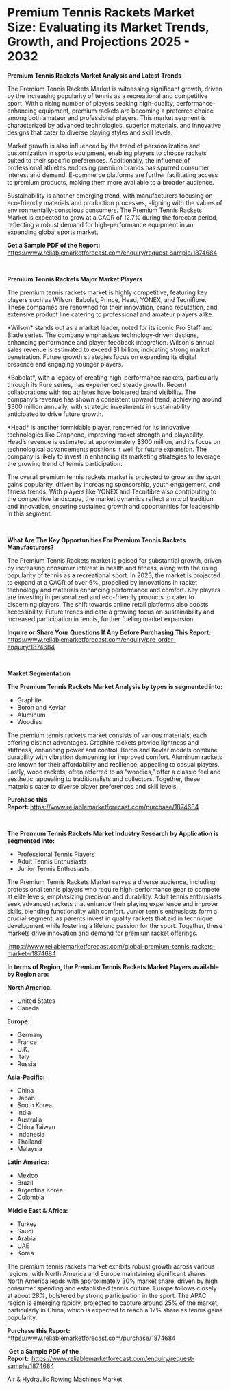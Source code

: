 <p><h1>Premium Tennis Rackets Market Size: Evaluating its Market Trends, Growth, and Projections 2025 - 2032</h1></p><p><strong>Premium Tennis Rackets Market Analysis and Latest Trends</strong></p>
<p><p>The Premium Tennis Rackets Market is witnessing significant growth, driven by the increasing popularity of tennis as a recreational and competitive sport. With a rising number of players seeking high-quality, performance-enhancing equipment, premium rackets are becoming a preferred choice among both amateur and professional players. This market segment is characterized by advanced technologies, superior materials, and innovative designs that cater to diverse playing styles and skill levels.</p><p>Market growth is also influenced by the trend of personalization and customization in sports equipment, enabling players to choose rackets suited to their specific preferences. Additionally, the influence of professional athletes endorsing premium brands has spurred consumer interest and demand. E-commerce platforms are further facilitating access to premium products, making them more available to a broader audience.</p><p>Sustainability is another emerging trend, with manufacturers focusing on eco-friendly materials and production processes, aligning with the values of environmentally-conscious consumers. The Premium Tennis Rackets Market is expected to grow at a CAGR of 12.7% during the forecast period, reflecting a robust demand for high-performance equipment in an expanding global sports market.</p></p>
<p><strong>Get a Sample PDF of the Report:&nbsp;</strong> <a href="https://www.reliablemarketforecast.com/enquiry/request-sample/1874684?utm_campaign=2875&utm_medium=2&utm_source=Github&utm_content=ia&utm_term=05042025&utm_id=premium-tennis-rackets">https://www.reliablemarketforecast.com/enquiry/request-sample/1874684</a></p>
<p>&nbsp;</p>
<p><strong>Premium Tennis Rackets Major Market Players</strong></p>
<p><p>The premium tennis rackets market is highly competitive, featuring key players such as Wilson, Babolat, Prince, Head, YONEX, and Tecnifibre. These companies are renowned for their innovation, brand reputation, and extensive product line catering to professional and amateur players alike.</p><p>*Wilson* stands out as a market leader, noted for its iconic Pro Staff and Blade series. The company emphasizes technology-driven designs, enhancing performance and player feedback integration. Wilson's annual sales revenue is estimated to exceed $1 billion, indicating strong market penetration. Future growth strategies focus on expanding its digital presence and engaging younger players.</p><p>*Babolat*, with a legacy of creating high-performance rackets, particularly through its Pure series, has experienced steady growth. Recent collaborations with top athletes have bolstered brand visibility. The company’s revenue has shown a consistent upward trend, achieving around $300 million annually, with strategic investments in sustainability anticipated to drive future growth.</p><p>*Head* is another formidable player, renowned for its innovative technologies like Graphene, improving racket strength and playability. Head’s revenue is estimated at approximately $300 million, and its focus on technological advancements positions it well for future expansion. The company is likely to invest in enhancing its marketing strategies to leverage the growing trend of tennis participation.</p><p>The overall premium tennis rackets market is projected to grow as the sport gains popularity, driven by increasing sponsorship, youth engagement, and fitness trends. With players like YONEX and Tecnifibre also contributing to the competitive landscape, the market dynamics reflect a mix of tradition and innovation, ensuring sustained growth and opportunities for leadership in this segment.</p></p>
<p>&nbsp;</p>
<p><strong>What Are The Key Opportunities For Premium Tennis Rackets Manufacturers?</strong></p>
<p><p>The Premium Tennis Rackets market is poised for substantial growth, driven by increasing consumer interest in health and fitness, along with the rising popularity of tennis as a recreational sport. In 2023, the market is projected to expand at a CAGR of over 6%, propelled by innovations in racket technology and materials enhancing performance and comfort. Key players are investing in personalized and eco-friendly products to cater to discerning players. The shift towards online retail platforms also boosts accessibility. Future trends indicate a growing focus on sustainability and increased participation in tennis, further fueling market expansion.</p></p>
<p><strong>Inquire or Share Your Questions If Any Before Purchasing This Report:</strong> <a href="https://www.reliablemarketforecast.com/enquiry/pre-order-enquiry/1874684?utm_campaign=2875&utm_medium=2&utm_source=Github&utm_content=ia&utm_term=05042025&utm_id=premium-tennis-rackets">https://www.reliablemarketforecast.com/enquiry/pre-order-enquiry/1874684</a></p>
<p>&nbsp;</p>
<p><strong>Market Segmentation</strong></p>
<p><strong>The Premium Tennis Rackets Market Analysis by types is segmented into:</strong></p>
<p><ul><li>Graphite</li><li>Boron and Kevlar</li><li>Aluminum</li><li>Woodies</li></ul></p>
<p><p>The premium tennis rackets market consists of various materials, each offering distinct advantages. Graphite rackets provide lightness and stiffness, enhancing power and control. Boron and Kevlar models combine durability with vibration dampening for improved comfort. Aluminum rackets are known for their affordability and resilience, appealing to casual players. Lastly, wood rackets, often referred to as “woodies,” offer a classic feel and aesthetic, appealing to traditionalists and collectors. Together, these materials cater to diverse player preferences and skill levels.</p></p>
<p><strong>Purchase this Report:&nbsp;</strong><a href="https://www.reliablemarketforecast.com/purchase/1874684?utm_campaign=2875&utm_medium=2&utm_source=Github&utm_content=ia&utm_term=05042025&utm_id=premium-tennis-rackets">https://www.reliablemarketforecast.com/purchase/1874684</a></p>
<p>&nbsp;</p>
<p><strong>The Premium Tennis Rackets Market Industry Research by Application is segmented into:</strong></p>
<p><ul><li>Professional Tennis Players</li><li>Adult Tennis Enthusiasts</li><li>Junior Tennis Enthusiasts</li></ul></p>
<p><p>The Premium Tennis Rackets Market serves a diverse audience, including professional tennis players who require high-performance gear to compete at elite levels, emphasizing precision and durability. Adult tennis enthusiasts seek advanced rackets that enhance their playing experience and improve skills, blending functionality with comfort. Junior tennis enthusiasts form a crucial segment, as parents invest in quality rackets that aid in technique development while fostering a lifelong passion for the sport. Together, these markets drive innovation and demand for premium racket offerings.</p></p>
<p><a href="https://www.reliablemarketforecast.com/global-premium-tennis-rackets-market-r1874684?utm_campaign=2875&utm_medium=2&utm_source=Github&utm_content=ia&utm_term=05042025&utm_id=premium-tennis-rackets">&nbsp;https://www.reliablemarketforecast.com/global-premium-tennis-rackets-market-r1874684</a></p>
<p><strong>In terms of Region, the Premium Tennis Rackets Market Players available by Region are:</strong></p>
<p>
    <p> <strong> North America: </strong>
        <ul>
            <li>United States</li>
            <li>Canada</li>
        </ul>
        </p> 
    <p> <strong> Europe: </strong>
        <ul>
            <li>Germany</li>
            <li>France</li>
            <li>U.K.</li>
            <li>Italy</li>
            <li>Russia</li>
        </ul>
        </p> 
    <p> <strong> Asia-Pacific: </strong>
        <ul>
            <li>China</li>
            <li>Japan</li>
            <li>South Korea</li>
            <li>India</li>
            <li>Australia</li>
            <li>China Taiwan</li>
            <li>Indonesia</li>
            <li>Thailand</li>
            <li>Malaysia</li>
        </ul>
        </p> 
    <p> <strong> Latin America: </strong>
        <ul>
            <li>Mexico</li>
            <li>Brazil</li>
            <li>Argentina Korea</li>
            <li>Colombia</li>
        </ul>
        </p> 
    <p> <strong> Middle East & Africa: </strong>
        <ul>
            <li>Turkey</li>
            <li>Saudi</li>
            <li>Arabia</li>
            <li>UAE</li>
            <li>Korea</li>
        </ul>
    </p>
    </p>
<p><p>The premium tennis rackets market exhibits robust growth across various regions, with North America and Europe maintaining significant shares. North America leads with approximately 30% market share, driven by high consumer spending and established tennis culture. Europe follows closely at about 28%, bolstered by strong participation in the sport. The APAC region is emerging rapidly, projected to capture around 25% of the market, particularly in China, which is expected to reach a 17% share as tennis gains popularity.</p></p>
<p><strong>Purchase this Report: </strong><a href="https://www.reliablemarketforecast.com/purchase/1874684?utm_campaign=2875&utm_medium=2&utm_source=Github&utm_content=ia&utm_term=05042025&utm_id=premium-tennis-rackets">https://www.reliablemarketforecast.com/purchase/1874684</a></p>
<p>&nbsp;<strong>Get a Sample PDF of the Report:&nbsp;&nbsp;</strong><a href="https://www.reliablemarketforecast.com/enquiry/request-sample/1874684?utm_campaign=2875&utm_medium=2&utm_source=Github&utm_content=ia&utm_term=05042025&utm_id=premium-tennis-rackets">https://www.reliablemarketforecast.com/enquiry/request-sample/1874684</a></p>
<p><strong></strong></p>
<p><p><a href="https://github.com/scaseiargas/Market-Research-Report-List-1/blob/main/air-hydraulic-rowing-machines-market.md?utm_campaign=2875&utm_medium=2&utm_source=Github&utm_content=ia&utm_term=05042025&utm_id=premium-tennis-rackets">Air & Hydraulic Rowing Machines Market</a></p></p>